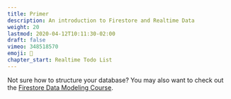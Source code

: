 ```yaml
---
title: Primer
description: An introduction to Firestore and Realtime Data
weight: 20
lastmod: 2020-04-12T10:11:30-02:00
draft: false
vimeo: 348518570
emoji: 📱
chapter_start: Realtime Todo List
---
```



Not sure how to structure your database? You may also want to check out the [Firestore Data Modeling Course](/courses/firestore-data-modeling/). 